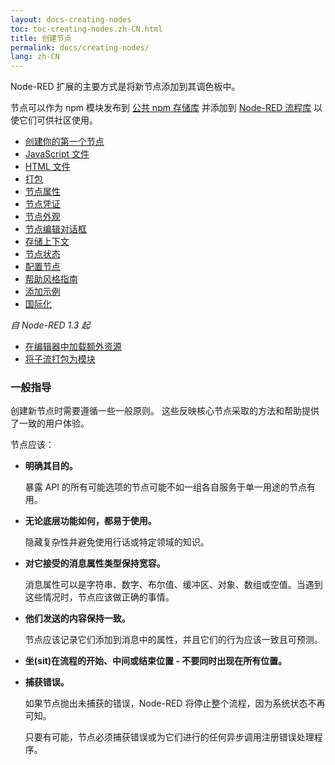 ```yaml
---
layout: docs-creating-nodes
toc: toc-creating-nodes.zh-CN.html
title: 创建节点
permalink: docs/creating-nodes/
lang: zh-CN
---
```


Node-RED 扩展的主要方式是将新节点添加到其调色板中。

节点可以作为 npm 模块发布到 [公共 npm 存储库](https://www.npmjs.com/) 并添加到 [Node-RED  流程库](https://flows.nodered.org) 
以使它们可供社区使用。

- [创建你的第一个节点](first-node)
- [JavaScript 文件](node-js)
- [HTML  文件](node-html)
- [打包](packaging)
- [节点属性](properties)
- [节点凭证](credentials)
- [节点外观](appearance)
- [节点编辑对话框](edit-dialog)
- [存储上下文](context)
- [节点状态](status)
- [配置节点](config-nodes)
- [帮助风格指南](help-style-guide)
- [添加示例](examples)
- [国际化](i18n)

_自 Node-RED 1.3 起_

- [在编辑器中加载额外资源](resources)
- [将子流打包为模块](subflow-modules)

### 一般指导

创建新节点时需要遵循一些一般原则。 这些反映核心节点采取的方法和帮助提供了一致的用户体验。

节点应该：

- **明确其目的。**

    暴露 API 的所有可能选项的节点可能不如一组各自服务于单一用途的节点有用。

- **无论底层功能如何，都易于使用。**

    隐藏复杂性并避免使用行话或特定领域的知识。

- **对它接受的消息属性类型保持宽容。**

    消息属性可以是字符串、数字、布尔值、缓冲区、对象、数组或空值。当遇到这些情况时，节点应该做正确的事情。

- **他们发送的内容保持一致。**

    节点应该记录它们添加到消息中的属性，并且它们的行为应该一致且可预测。

- **坐(sit)在流程的开始、中间或结束位置 - 不要同时出现在所有位置。**

- **捕获错误。**

    如果节点抛出未捕获的错误，Node-RED 将停止整个流程，因为系统状态不再可知。

    只要有可能，节点必须捕获错误或为它们进行的任何异步调用注册错误处理程序。
